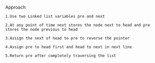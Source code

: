 Approach

    1.Use two Linked list variables pre and next

    2.At any point of time next stores the node next to head and pre stores the node previous to head

    3.Assign the next of head to pre to reverse the pointer

    4.Assign pre to head first and head to next in next line

    5.Return pre after completely traversing the list